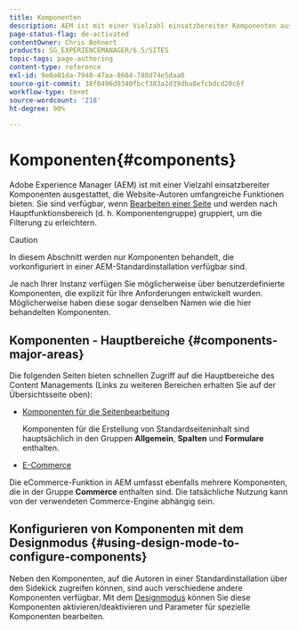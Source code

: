 ```yaml
---
title: Komponenten
description: AEM ist mit einer Vielzahl einsatzbereiter Komponenten ausgestattet, die Website-Autoren umfangreiche Funktionen bieten.
page-status-flag: de-activated
contentOwner: Chris Bohnert
products: SG_EXPERIENCEMANAGER/6.5/SITES
topic-tags: page-authoring
content-type: reference
exl-id: 9e0a01da-7940-47aa-8604-788d74e5daa0
source-git-commit: 38f0496d9340fbcf383a2d39dba8efcbdcd20c6f
workflow-type: tm+mt
source-wordcount: '218'
ht-degree: 90%

---
```


# Komponenten{#components}

Adobe Experience Manager (AEM) ist mit einer Vielzahl einsatzbereiter Komponenten ausgestattet, die Website-Autoren umfangreiche Funktionen bieten. Sie sind verfügbar, wenn [Bearbeiten einer Seite](/help/sites-classic-ui-authoring/classic-page-author-edit-content.md) und werden nach Hauptfunktionsbereich (d. h. Komponentengruppe) gruppiert, um die Filterung zu erleichtern.

>[!CAUTION]
>
>In diesem Abschnitt werden nur Komponenten behandelt, die vorkonfiguriert in einer AEM-Standardinstallation verfügbar sind.
>
>Je nach Ihrer Instanz verfügen Sie möglicherweise über benutzerdefinierte Komponenten, die explizit für Ihre Anforderungen entwickelt wurden. Möglicherweise haben diese sogar denselben Namen wie die hier behandelten Komponenten.

## Komponenten - Hauptbereiche {#components-major-areas}

Die folgenden Seiten bieten schnellen Zugriff auf die Hauptbereiche des Content Managements (Links zu weiteren Bereichen erhalten Sie auf der Übersichtsseite oben):

* [Komponenten für die Seitenbearbeitung](/help/sites-classic-ui-authoring/classic-page-author-edit-mode.md)

  Komponenten für die Erstellung von Standardseiteninhalt sind hauptsächlich in den Gruppen **Allgemein**, **Spalten** und **Formulare** enthalten.

* [E-Commerce](/help/commerce/cif-classic/administering/ecommerce.md)

  
Die eCommerce-Funktion in AEM umfasst ebenfalls mehrere Komponenten, die in der Gruppe **Commerce** enthalten sind. Die tatsächliche Nutzung kann von der verwendeten Commerce-Engine abhängig sein.

## Konfigurieren von Komponenten mit dem Designmodus {#using-design-mode-to-configure-components}

Neben den Komponenten, auf die Autoren in einer Standardinstallation über den Sidekick zugreifen können, sind auch verschiedene andere Komponenten verfügbar. Mit dem [Designmodus](/help/sites-classic-ui-authoring/classic-page-author-design-mode.md#enable-disable-components) können Sie diese Komponenten aktivieren/deaktivieren und Parameter für spezielle Komponenten bearbeiten.
